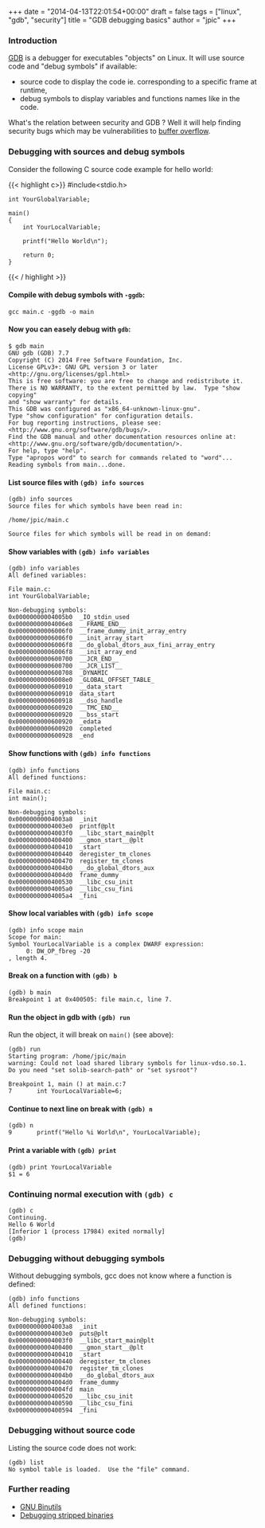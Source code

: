 +++
date = "2014-04-13T22:01:54+00:00"
draft = false
tags = ["linux", "gdb", "security"]
title = "GDB debugging basics"
author = "jpic"
+++

### Introduction

[GDB](http://en.wikipedia.org/wiki/Gdb) is a debugger for executables "objects" on Linux. It will use source code
and "debug symbols" if available:

- source code to display the code ie. corresponding to a specific frame at
  runtime,
- debug symbols to display variables and functions names like in the code.

What's the relation between security and GDB ? Well it will help finding security bugs which may be vulnerabilities to [buffer overflow](http://en.wikipedia.org/wiki/Buffer_overflow).

### Debugging with sources and debug symbols

Consider the following C source code example for hello world:


{{< highlight c>}}
    #include<stdio.h>

    int YourGlobalVariable;

    main()
    {
        int YourLocalVariable;

        printf("Hello World\n");

        return 0;
    }
{{< / highlight >}}


#### Compile with debug symbols with `-ggdb`:

    gcc main.c -ggdb -o main

#### Now you can easely debug with `gdb`:

    $ gdb main
    GNU gdb (GDB) 7.7
    Copyright (C) 2014 Free Software Foundation, Inc.
    License GPLv3+: GNU GPL version 3 or later <http://gnu.org/licenses/gpl.html>
    This is free software: you are free to change and redistribute it.
    There is NO WARRANTY, to the extent permitted by law.  Type "show copying"
    and "show warranty" for details.
    This GDB was configured as "x86_64-unknown-linux-gnu".
    Type "show configuration" for configuration details.
    For bug reporting instructions, please see:
    <http://www.gnu.org/software/gdb/bugs/>.
    Find the GDB manual and other documentation resources online at:
    <http://www.gnu.org/software/gdb/documentation/>.
    For help, type "help".
    Type "apropos word" to search for commands related to "word"...
    Reading symbols from main...done.

#### List source files with `(gdb) info sources`

    (gdb) info sources
    Source files for which symbols have been read in:
    
    /home/jpic/main.c
    
    Source files for which symbols will be read in on demand:
    
#### Show variables with `(gdb) info variables`

    (gdb) info variables
    All defined variables:
    
    File main.c:
    int YourGlobalVariable;
    
    Non-debugging symbols:
    0x00000000004005b0  _IO_stdin_used
    0x00000000004006e8  __FRAME_END__
    0x00000000006006f0  __frame_dummy_init_array_entry
    0x00000000006006f0  __init_array_start
    0x00000000006006f8  __do_global_dtors_aux_fini_array_entry
    0x00000000006006f8  __init_array_end
    0x0000000000600700  __JCR_END__
    0x0000000000600700  __JCR_LIST__
    0x0000000000600708  _DYNAMIC
    0x00000000006008e0  _GLOBAL_OFFSET_TABLE_
    0x0000000000600910  __data_start
    0x0000000000600910  data_start
    0x0000000000600918  __dso_handle
    0x0000000000600920  __TMC_END__
    0x0000000000600920  __bss_start
    0x0000000000600920  _edata
    0x0000000000600920  completed
    0x0000000000600928  _end

#### Show functions with `(gdb) info functions`

    (gdb) info functions
    All defined functions:
    
    File main.c:
    int main();
    
    Non-debugging symbols:
    0x00000000004003a8  _init
    0x00000000004003e0  printf@plt
    0x00000000004003f0  __libc_start_main@plt
    0x0000000000400400  __gmon_start__@plt
    0x0000000000400410  _start
    0x0000000000400440  deregister_tm_clones
    0x0000000000400470  register_tm_clones
    0x00000000004004b0  __do_global_dtors_aux
    0x00000000004004d0  frame_dummy
    0x0000000000400530  __libc_csu_init
    0x00000000004005a0  __libc_csu_fini
    0x00000000004005a4  _fini

#### Show local variables with `(gdb) info scope`

    (gdb) info scope main
    Scope for main:
    Symbol YourLocalVariable is a complex DWARF expression:
         0: DW_OP_fbreg -20
    , length 4.

#### Break on a function with `(gdb) b`

    (gdb) b main
    Breakpoint 1 at 0x400505: file main.c, line 7.

#### Run the object in gdb with `(gdb) run`

Run the object, it will break on `main()` (see above):

    (gdb) run
    Starting program: /home/jpic/main 
    warning: Could not load shared library symbols for linux-vdso.so.1.
    Do you need "set solib-search-path" or "set sysroot"?
    
    Breakpoint 1, main () at main.c:7
    7       int YourLocalVariable=6;

#### Continue to next line on break with `(gdb) n`

    (gdb) n
    9       printf("Hello %i World\n", YourLocalVariable);

#### Print a variable with `(gdb) print`

    (gdb) print YourLocalVariable
    $1 = 6

### Continuing normal execution with `(gdb) c`

    (gdb) c
    Continuing.
    Hello 6 World
    [Inferior 1 (process 17984) exited normally]
    (gdb) 

### Debugging without debugging symbols

Without debugging symbols, gcc does not know where a function is defined:

    (gdb) info functions
    All defined functions:

    Non-debugging symbols:
    0x00000000004003a8  _init
    0x00000000004003e0  puts@plt
    0x00000000004003f0  __libc_start_main@plt
    0x0000000000400400  __gmon_start__@plt
    0x0000000000400410  _start
    0x0000000000400440  deregister_tm_clones
    0x0000000000400470  register_tm_clones
    0x00000000004004b0  __do_global_dtors_aux
    0x00000000004004d0  frame_dummy
    0x00000000004004fd  main
    0x0000000000400520  __libc_csu_init
    0x0000000000400590  __libc_csu_fini
    0x0000000000400594  _fini

### Debugging without source code

Listing the source code does not work:

    (gdb) list
    No symbol table is loaded.  Use the "file" command.

### Further reading

- [GNU Binutils](http://en.wikipedia.org/wiki/GNU_Binutils)
- [Debugging stripped binaries](http://felix.abecassis.me/2012/08/gdb-debugging-stripped-binaries/)
